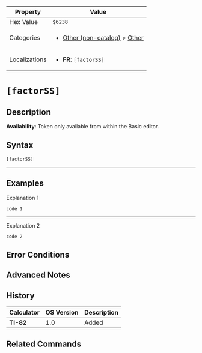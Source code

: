 | Property      | Value |
|---------------|-------|
| Hex Value     | `$6238`|
| Categories    | <ul><li>[Other (non-catalog)](<../categories/Other (non-catalog).md>) > [Other](<../categories/Other (non-catalog).md#Other>)</li></ul> |
| Localizations | <ul><li><b>FR</b>: `[factorSS]`</li></ul> |

# `[factorSS]`

## Description



<b>Availability</b>: Token only available from within the Basic editor.

## Syntax
`[factorSS]`

<hr>

## Examples

Explanation 1
```ti-basic
code 1
```
---
Explanation 2
```ti-basic
code 2
```

## Error Conditions


## Advanced Notes


## History
| Calculator | OS Version | Description |
|------------|------------|-------------|
| <b>TI-82</b> | 1.0 | Added

## Related Commands

    